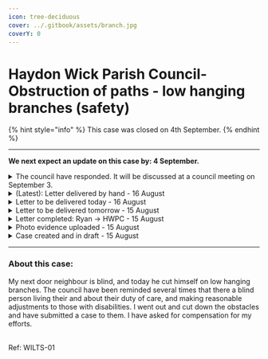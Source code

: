 ```yaml
---
icon: tree-deciduous
cover: ../.gitbook/assets/branch.jpg
coverY: 0
---
```


# Haydon Wick Parish Council- Obstruction of paths - low hanging branches (safety)



{% hint style="info" %}
This case was closed on 4th September.
{% endhint %}

***

**We next expect an update on this case by: 4 September.**

<details>

<summary>The council have responded. It will be discussed at a council meeting on September 3.</summary>



</details>

<details>

<summary>(Latest): Letter delivered by hand - 16 August</summary>

**Latest update (16th) -> letter hand delivered to Haydon Wick Parish Council Offices. I'm now awaiting their reply. As it was submitted on a Friday, there could be delays due to the weekend. I expect it to be looked at on Monday. The next follow up is the 23 August.**

</details>

<details>

<summary>Letter to be delivered today - 16 August</summary>

16/08/24 -> Letter to be hand delivered to Haydon Wick Parish Council **today**. Once it's been delivered, you'll see it here as latest update.&#x20;

</details>

<details>

<summary>Letter to be delivered tomorrow - 15 August</summary>

We're delivering the letter tomorrow.&#x20;

</details>

<details>

<summary>Letter completed: Ryan -> HWPC - 15 August</summary>

Re: Obstruction of paths by hanging and low-level branches – causing safety hazards.\
\
\
To whom this may concern,\
\
I am writing to request an improvement in service quality relating to the maintenance of hanging branches and low level shrubs around Haydon Wick Parish Council’s governing area, specifically between Gaynor Close and Tescos.\
\
Over the last year, members of the public have reported obstructions to the paths due to low hanging branches and overgrown shrubs/brambles, that not only limit walking space, but also cause hazards for those walking on them (therefore infringing on their rights to enjoy and use the paths). My neighbour is blind, and today a low hanging branch took his glasses off his face and left him with scratches across his head. This isn’t the first time this has happened, as he has already been cutting his legs on brambles that were sticking out above the path. If I wasn’t there at that specific time, he might have hurt himself badly (most likely requiring medical attention).\
\
After countless reports of this, I am now fed up with the lack of maintenance that is shown regarding this. This evening, I went out for two hours and cut back all the shrubs/brambles that were obstructing the path and causing massive safety hazards. See pictures attached. I ask that you reimburse me for the time spent.\
\
Not only is it a health and safety hazard, but you are also violating the Highways Act of 1980, specifically Section 130. These sections require local councils and parish’s to “protect the Public’s right to use these paths and protect their enjoyment”. Overgrown shrubs and branches are affecting my neighbour’s abilities to use the path  as it runs the risk of injury.\
\
In addition, the Equality Act of 2010 imposes a duty for you to make reasonable adjustments for people with disabilities (“The second requirement is a requirement, where a physical feature puts a disabled person at a substantial disadvantage in relation to a relevant matter in comparison with persons who are not disabled, to take such steps as it is reasonable to have to take to avoid the disadvantage.”). In this situation, you are required to:\
\
“(a) remove the physical feature in question,

(b) altering it, or

(c) providing a reasonable means of avoiding it.” – which there is none

\
Please note that if you fail to remove these obstacles in future or conduct checks (starting today) around your area looking for obstacles and they cause injury to me or my neighbour, I will seek legal action against you for the damages that arise from you not conducting your due diligence. In addition, if you fail to provide me with a reasonable conclusion to this case in a prompt manner, I will forward this complaint to:\
\
(a) – the Chairman of Swindon Borough Council (Jim Robbins)\
\
I look forward to your prompt response to this matter.\
\
Yours sincerely,\
\
\
RI (not shown - case officer)\
\
\
\


</details>

<details>

<summary>Photo evidence uploaded - 15 August</summary>

<img src="../.gitbook/assets/evidence.png" alt="" data-size="original"> click on the image if it's too small

</details>

<details>

<summary>Case created and in draft - 15 August</summary>

Original Text (15th) -> my next door neighbour is blind, and today he cut himself on low hanging branches. The council have been reminded several times that there a blind person living their and about their duty of care, and making reasonable adjustments to those with disabilities. I went out and cut down the obstacles and have submitted a case to them.

</details>

***

### About this case:

My next door neighbour is blind, and today he cut himself on low hanging branches. The council have been reminded several times that there a blind person living their and about their duty of care, and making reasonable adjustments to those with disabilities. I went out and cut down the obstacles and have submitted a case to them. I have asked for compensation for my efforts.

\
Ref: WILTS-01

